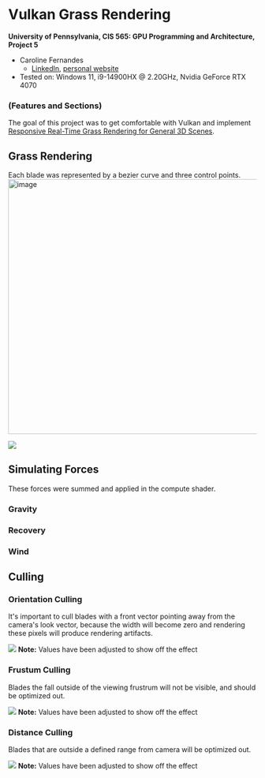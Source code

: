 Vulkan Grass Rendering
==================================

**University of Pennsylvania, CIS 565: GPU Programming and Architecture, Project 5**

* Caroline Fernandes
  * [LinkedIn](https://www.linkedin.com/in/caroline-fernandes-0-/), [personal website](https://0cfernandes00.wixsite.com/visualfx)
* Tested on: Windows 11, i9-14900HX @ 2.20GHz, Nvidia GeForce RTX 4070

### (Features and Sections)

The goal of this project was to get comfortable with Vulkan and implement [Responsive Real-Time Grass Rendering for General 3D Scenes](https://www.cg.tuwien.ac.at/research/publications/2017/JAHRMANN-2017-RRTG/JAHRMANN-2017-RRTG-draft.pdf).

## Grass Rendering
Each blade was represented by a bezier curve and three control points.
<img width="675" height="517" alt="image" src="https://github.com/user-attachments/assets/6f92d856-b80e-48d8-bc11-42d679e943c6" />

![](img/grass_rendering.gif)


## Simulating Forces
These forces were summed and applied in the compute shader.
### Gravity
### Recovery
### Wind

## Culling
### Orientation Culling
It's important to cull blades with a front vector pointing away from the camera's look vector, because the width will become zero and rendering these pixels will produce rendering artifacts.

![](img/grass_rendering.gif)
**Note:** Values have been adjusted to show off the effect

### Frustum Culling
Blades the fall outside of the viewing frustrum will not be visible, and should be optimized out.

![](img/viewFrustrum_culling.gif)
**Note:** Values have been adjusted to show off the effect

### Distance Culling
Blades that are outside a defined range from camera will be optimized out.

![](img/grass_dist_occl.gif)
**Note:** Values have been adjusted to show off the effect
